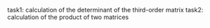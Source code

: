 task1: calculation of the determinant of the third-order matrix
task2: calculation of the product of two matrices
